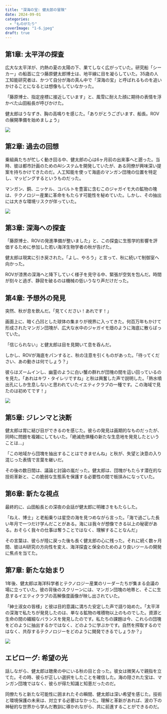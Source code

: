 ```yaml
---
title: "深海の宝: 健太郎の冒険"
date: 2024-09-01
categories: 
  - "ものがたり"
coverImage: "1-6.jpeg"
draft: true
---
```


## 第1章: 太平洋の探査

広大な太平洋が、灼熱の夏の太陽の下、果てしなく広がっていた。研究船「シーカー」の船首に立つ藤原健太郎博士は、地平線に目を凝らしていた。35歳の人工知能研究者は、かつて自分が海の真ん中で「深海の宝」と呼ばれるものを追いかけることになるとは想像もしていなかった。

「藤原博士、指定座標に接近しています」と、風雪に耐えた顔に期待の表情を浮かべた山田船長が呼びかけた。

健太郎はうなずき、胸の高鳴りを感じた。「ありがとうございます、船長。ROVの展開準備を始めましょう」

![](images/1-6-1024x585.jpeg)

## 第2章: 過去の回想

乗組員たちが忙しく動き回る中、健太郎の心は6ヶ月前の出来事へと遡った。当時、彼は都市計画のためのAIシステムを開発していたが、ある同僚が興味深い提案を持ちかけてきたのだ。人工知能を使って海底のマンガン団塊の位置を特定し、マッピングするというものだった。

マンガン、銅、ニッケル、コバルトを豊富に含むこのジャガイモ大の鉱物の塊は、テクノロジー産業に革命をもたらす可能性を秘めていた。しかし、その抽出には大きな環境リスクが伴っていた。

![](images/2-5-1024x585.jpeg)

## 第3章: 深海への探査

「藤原博士、ROVの発進準備が整いました」と、この探査に生態学的影響を評価するために参加した若い海洋生物学者の秋が告げた。

健太郎は現実に引き戻された。「よし、やろう」と言って、秋に続いて制御室へ向かった。

ROVが漆黒の深海へと降下していく様子を見守る中、緊張が空気を包んだ。時間が刻々と過ぎ、静寂を破るのは機械の低いうなり声だけだった。

## 第4章: 予想外の発見

突然、秋が息を飲んだ。「見てください！あれです！」

画面上に、暗く凸凹とした球体の集まりが視界に入ってきた。何百万年もかけて形成されたマンガン団塊が、広大な水中のジャガイモ畑のように海底に散らばっていた。

「信じられない」と健太郎は目を見開いて息を呑んだ。

しかし、ROVが海底をパンすると、秋の注意を引くものがあった。「待ってください、あの動きは何でしょう？」

彼らはズームインし、幽霊のように白い蟹の群れが団塊の間を這い回っているのを見た。「あれはキワ・タイレリですね」と秋は興奮した声で説明した。「熱水噴出孔にしか生息しないと思われていたイエティクラブの一種です。この海域で見たのは初めてです！」

![](images/3-6-1024x585.jpeg)

## 第5章: ジレンマと決断

健太郎は胃に結び目ができるのを感じた。彼らの発見は画期的なものだったが、同時に問題を複雑にしてもいた。「絶滅危惧種の新たな生息地を発見したということは...」

「この地域から団塊を抽出することはできませんね」と秋が、失望と決意の入り混じった表情で言葉を継いだ。

その後の数日間は、議論と討論の嵐だった。健太郎は、団塊がもたらす潜在的な技術革新と、この脆弱な生態系を保護する必要性の間で板挟みになっていた。

## 第6章: 新たな視点

最終的に、山田船長との深夜の会話が健太郎に明確さをもたらした。

「ねえ、博士」と老船乗りは星空の海を見つめながら言った。「海で過ごした長い年月で一つだけ学んだことがある。海には我々が想像できる以上の秘密がある。おそらく我々の仕事は奪うことではなく、理解することなんだ」

その言葉は、彼らが陸に戻った後も長く健太郎の心に残った。それに続く数ヶ月間、彼はAI研究の方向性を変え、海洋探査と保全のためのより良いツールの開発に焦点を当てた。

## 第7章: 新たな始まり

1年後、健太郎は海洋科学者とテクノロジー産業のリーダーたちが集まる会議の場に立っていた。彼の背後のスクリーンには、マンガン団塊の地帯と、そこに生息するイエティクラブの高解像度画像が映し出されていた。

「紳士淑女の皆様」と彼は目的意識に満ちた安定した声で語り始めた。「太平洋の深海で私たちが発見したのは、単なる鉱物の堆積物以上のものでした。資源と生命の間の繊細なバランスを発見したのです。私たちの課題は今、これらの団塊をどのように抽出するかではなく、どのように学ぶかです。自然を搾取するのではなく、共存するテクノロジーをどのように開発できるでしょうか？」

![](images/4-6-1024x585.jpeg)

## エピローグ: 希望の光

話しながら、健太郎は聴衆の中にいる秋の目と合った。彼女は微笑んで親指を立てた。その時、彼らが正しい選択をしたことを確信した。海の隠された宝は、マンガン団塊ではなく、彼らが得た知識と知恵だったのだ。

同僚たちと新たな可能性に囲まれたその瞬間、健太郎は深い希望を感じた。技術と環境保護の未来は、対立する必要はなかった。理解と革新があれば、波の下の神秘的な世界から学んだ教訓に導かれながら、共に前進することができるのだ。
